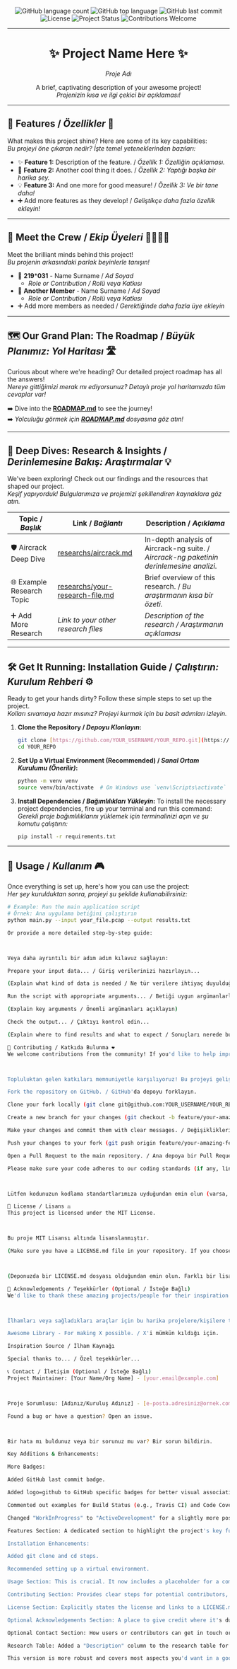 <p align="center">
  <img alt="GitHub language count" src="https://img.shields.io/github/languages/count/keyvanarasteh/Project?style=for-the-badge&color=blueviolet&logo=github">
  <img alt="GitHub top language" src="https://img.shields.io/github/languages/top/keyvanarasteh/Project?style=for-the-badge&color=1e90ff&logo=github">
  <img alt="GitHub last commit" src="https://img.shields.io/github/last-commit/keyvanarasteh/Project?style=for-the-badge&color=ff69b4&logo=github">
  <br>
  <img alt="License" src="https://img.shields.io/github/license/keyvanarasteh/Project?style=for-the-badge&color=yellow">
  <img alt="Project Status" src="https://img.shields.io/badge/Status-ActiveDevelopment-green?style=for-the-badge">
  <img alt="Contributions Welcome" src="https://img.shields.io/badge/Contributions-Welcome-brightgreen.svg?style=for-the-badge">
</p>

---

<h1 align="center">✨ Project Name Here ✨</h1>
<p align="center"><em>Proje Adı</em></p>

<p align="center">
  A brief, captivating description of your awesome project!
  <br>
  <em>Projenizin kısa ve ilgi çekici bir açıklaması!</em>
</p>

---

## 🌟 Features / <em>Özellikler</em> 🎯

What makes this project shine? Here are some of its key capabilities:
<br>
<em>Bu projeyi öne çıkaran nedir? İşte temel yeteneklerinden bazıları:</em>

* ✨ **Feature 1:** Description of the feature. / <em>Özellik 1: Özelliğin açıklaması.</em>
* 🚀 **Feature 2:** Another cool thing it does. / <em>Özellik 2: Yaptığı başka bir harika şey.</em>
* 💡 **Feature 3:** And one more for good measure! / <em>Özellik 3: Ve bir tane daha!</em>
* ➕ Add more features as they develop! / <em>Geliştikçe daha fazla özellik ekleyin!</em>

---

## 🚀 Meet the Crew / <em>Ekip Üyeleri</em> 🧑‍💻👩‍💻

Meet the brilliant minds behind this project!
<br>
<em>Bu projenin arkasındaki parlak beyinlerle tanışın!</em>

-   👤 **219*****031** - Name Surname / <em>Ad Soyad</em>
    -   *Role or Contribution / Rolü veya Katkısı*
-   👤 **Another Member** - Name Surname / <em>Ad Soyad</em>
    -   *Role or Contribution / Rolü veya Katkısı*
-   ➕ Add more members as needed / <em>Gerektiğinde daha fazla üye ekleyin</em>

---

## 🗺️ Our Grand Plan: The Roadmap / <em>Büyük Planımız: Yol Haritası</em> 🛣️

Curious about where we're heading? Our detailed project roadmap has all the answers!
<br>
<em>Nereye gittiğimizi merak mı ediyorsunuz? Detaylı proje yol haritamızda tüm cevaplar var!</em>

➡️ Dive into the [**ROADMAP.md**](ROADMAP.md) to see the journey!
<br>
➡️ <em>Yolculuğu görmek için [**ROADMAP.md**](ROADMAP.md) dosyasına göz atın!</em>

---

## 🔬 Deep Dives: Research & Insights / <em>Derinlemesine Bakış: Araştırmalar</em> 💡

We've been exploring! Check out our findings and the resources that shaped our project.
<br>
<em>Keşif yapıyorduk! Bulgularımıza ve projemizi şekillendiren kaynaklara göz atın.</em>

| Topic / <em>Başlık</em>          | Link / <em>Bağlantı</em>                                | Description / <em>Açıklama</em>                                   |
|---------------------------|------------------------------------------------------|-------------------------------------------------------------------|
| 🛡️ Aircrack Deep Dive     | [researchs/aircrack.md](researchs/aircrack.md)       | In-depth analysis of Aircrack-ng suite. / <em>Aircrack-ng paketinin derinlemesine analizi.</em> |
| 🌐 Example Research Topic | [researchs/your-research-file.md](researchs/your-research-file.md) | Brief overview of this research. / <em>Bu araştırmanın kısa bir özeti.</em> |
| ➕ Add More Research      | *Link to your other research files* | *Description of the research / Araştırmanın açıklaması* |

---

## 🛠️ Get It Running: Installation Guide / <em>Çalıştırın: Kurulum Rehberi</em> ⚙️

Ready to get your hands dirty? Follow these simple steps to set up the project.
<br>
<em>Kolları sıvamaya hazır mısınız? Projeyi kurmak için bu basit adımları izleyin.</em>

1.  **Clone the Repository / <em>Depoyu Klonlayın</em>:**
    ```bash
    git clone [https://github.com/YOUR_USERNAME/YOUR_REPO.git](https://github.com/YOUR_USERNAME/YOUR_REPO.git)
    cd YOUR_REPO
    ```
2.  **Set Up a Virtual Environment (Recommended) / <em>Sanal Ortam Kurulumu (Önerilir)</em>:**
    ```bash
    python -m venv venv
    source venv/bin/activate  # On Windows use `venv\Scripts\activate`
    ```
3.  **Install Dependencies / <em>Bağımlılıkları Yükleyin</em>:**
    To install the necessary project dependencies, fire up your terminal and run this command:
    <br>
    <em>Gerekli proje bağımlılıklarını yüklemek için terminalinizi açın ve şu komutu çalıştırın:</em>
    ```bash
    pip install -r requirements.txt
    ```

---

## 🚀 Usage / <em>Kullanım</em> 🎮

Once everything is set up, here's how you can use the project:
<br>
<em>Her şey kurulduktan sonra, projeyi şu şekilde kullanabilirsiniz:</em>

```bash
# Example: Run the main application script
# Örnek: Ana uygulama betiğini çalıştırın
python main.py --input your_file.pcap --output results.txt

Or provide a more detailed step-by-step guide:



Veya daha ayrıntılı bir adım adım kılavuz sağlayın:

Prepare your input data... / Giriş verilerinizi hazırlayın...

(Explain what kind of data is needed / Ne tür verilere ihtiyaç duyulduğunu açıklayın)

Run the script with appropriate arguments... / Betiği uygun argümanlarla çalıştırın...

(Explain key arguments / Önemli argümanları açıklayın)

Check the output... / Çıktıyı kontrol edin...

(Explain where to find results and what to expect / Sonuçları nerede bulacağınızı ve ne bekleyeceğinizi açıklayın)

🤝 Contributing / Katkıda Bulunma ❤️
We welcome contributions from the community! If you'd like to help improve this project:



Topluluktan gelen katkıları memnuniyetle karşılıyoruz! Bu projeyi geliştirmeye yardımcı olmak isterseniz:

Fork the repository on GitHub. / GitHub'da depoyu forklayın.

Clone your fork locally (git clone git@github.com:YOUR_USERNAME/YOUR_REPO.git). / Forkladığınız depoyu yerel makinenize klonlayın.

Create a new branch for your changes (git checkout -b feature/your-amazing-feature). / Değişiklikleriniz için yeni bir dal oluşturun.

Make your changes and commit them with clear messages. / Değişikliklerinizi yapın ve anlaşılır mesajlarla commit edin.

Push your changes to your fork (git push origin feature/your-amazing-feature). / Değişikliklerinizi forkunuza push edin.

Open a Pull Request to the main repository. / Ana depoya bir Pull Request açın.

Please make sure your code adheres to our coding standards (if any, link to a CONTRIBUTING.md file for more details).



Lütfen kodunuzun kodlama standartlarımıza uyduğundan emin olun (varsa, daha fazla ayrıntı için bir CONTRIBUTING.md dosyasına bağlantı verin).

📜 License / Lisans ⚖️
This project is licensed under the MIT License.



Bu proje MIT Lisansı altında lisanslanmıştır.

(Make sure you have a LICENSE.md file in your repository. If you choose a different license, update the badge and this section accordingly.)



(Deponuzda bir LICENSE.md dosyası olduğundan emin olun. Farklı bir lisans seçerseniz, rozeti ve bu bölümü buna göre güncelleyin.)

🙏 Acknowledgements / Teşekkürler (Optional / İsteğe Bağlı)
We'd like to thank these amazing projects/people for their inspiration or for the tools they provided:



İlhamları veya sağladıkları araçlar için bu harika projelere/kişilere teşekkür etmek isteriz:

Awesome Library - For making X possible. / X'i mümkün kıldığı için.

Inspiration Source / İlham Kaynağı

Special thanks to... / Özel teşekkürler...

📞 Contact / İletişim (Optional / İsteğe Bağlı)
Project Maintainer: [Your Name/Org Name] - [your.email@example.com]



Proje Sorumlusu: [Adınız/Kuruluş Adınız] - [e-posta.adresiniz@ornek.com]

Found a bug or have a question? Open an issue.



Bir hata mı buldunuz veya bir sorunuz mu var? Bir sorun bildirin.

Key Additions & Enhancements:

More Badges:

Added GitHub last commit badge.

Added logo=github to GitHub specific badges for better visual association.

Commented out examples for Build Status (e.g., Travis CI) and Code Coverage (e.g., Codecov) which you can uncomment and configure if you use those services.

Changed "WorkInProgress" to "ActiveDevelopment" for a slightly more positive spin, assuming it is.

Features Section: A dedicated section to highlight the project's key functionalities.

Installation Enhancements:

Added git clone and cd steps.

Recommended setting up a virtual environment.

Usage Section: This is crucial. It now includes a placeholder for a command-line example and a more detailed step-by-step guide.

Contributing Section: Provides clear steps for potential contributors, which is standard for open-source (or even internal team) projects.

License Section: Explicitly states the license and links to a LICENSE.md file (which you should create).

Optional Acknowledgements Section: A place to give credit where it's due.

Optional Contact Section: How users or contributors can get in touch or report issues.

Research Table: Added a "Description" column to the research table for more context.

This version is more robust and covers most aspects you'd want in a good project README. Remember to fill in all the YOUR_USERNAME/YOUR_REPO placeholders and other project-specific details!
